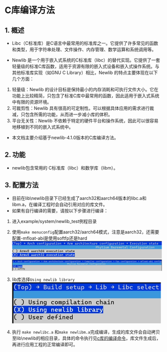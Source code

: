 <!--
 * Copyright : (C) 2022 Phytium Information Technology, Inc. 
 * All Rights Reserved.
 *  
 * This program is OPEN SOURCE software: you can redistribute it and/or modify it  
 * under the terms of the Phytium Public License as published by the Phytium Technology Co.,Ltd,  
 * either version 1.0 of the License, or (at your option) any later version. 
 *  
 * This program is distributed in the hope that it will be useful,but WITHOUT ANY WARRANTY;  
 * without even the implied warranty of MERCHANTABILITY or FITNESS FOR A PARTICULAR PURPOSE.
 * See the Phytium Public License for more details. 
 *  
 * 
 * FilePath: usage.md
 * Date: 2022-02-22 16:26:16
 * LastEditTime: 2022-02-22 16:26:16
 * Description:  This file is for c library compile
 * 
 * Modify History: 
 *  Ver   Who        Date         Changes
 * ----- ------     --------    --------------------------------------
-->

# C库编译方法 

## 1. 概述

- Libc（C标准库）是C语言中最常用的标准库之一。它提供了许多常见的函数和类型，用于字符串处理、文件操作、内存管理、数学运算和系统调用等。

- Newlib 是一个用于嵌入式系统的C标准库（libc）的替代实现。它提供了一套轻量级的标准C库函数，适用于资源有限的嵌入式设备和嵌入式操作系统。与其他标准库实现（如GNU C Library）相比，Newlib 的特点主要体现在以下几个方面：
1. 轻量级：Newlib 的设计目标是保持最小的内存消耗和可执行文件大小。它在功能上比较精简，只包含了标准C库中最常用的函数，因此适用于嵌入式系统中有限的资源环境。
2. 可裁剪性：Newlib 具有很高的可定制性。可以根据具体应用的需求进行裁减，只包含所需的功能，从而进一步减小库的体积。
3. 平台无关性：Newlib 不依赖于特定的硬件平台和操作系统，因此可以很容易地移植到不同的嵌入式系统中。

- 本文档主要介绍基于newlib-4.1.0版本的C库编译方法。

## 2. 功能

- newlib包含常用的 C标准库（libc）和数学库（libm）。

## 3. 配置方法

- 目前在lib\newlib目录下已经生成了aarch32和aarch64版本的libc.a和libm.a，在编译工程时会自动引用对应的库文件。
- 如果有自行编译的需要，请按以下步骤进行编译：
1. 进入example/system/newlib_test例程目录

2. 使用`make menuconfig`配置aarch32/aarch64模式，注意是aarch32，还需要配置-mfloat-abi是使用softfp还是hard
![](./figs/aarch_select.png)
![](./figs/mfloat_abi.png)

3. lib库选择`Using newlib library`
![](./figs/lib_select.png)

4. 执行 `make newlibc.a` 和`make newlibm.a`完成编译，生成的库文件会自动拷贝至lib\newlib的相应目录，具体的命令执行见[c库的编译命令](../../../lib/newlib/makelib.mk)，库文件生成后，再进行应用工程的正常编译即可。


